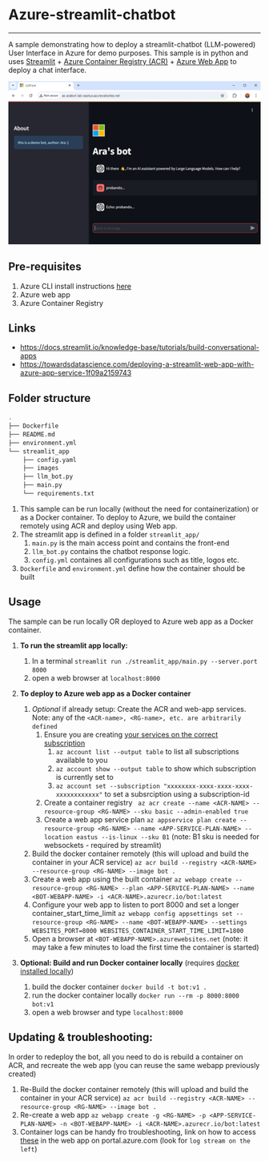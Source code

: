 # Azure-streamlit-chatbot

---
A sample demonstrating how to deploy a streamlit-chatbot (LLM-powered) User Interface in Azure for demo purposes. This sample is in python and uses [Streamlit](https://streamlit.io/) + [Azure Container Registry (ACR)](https://azure.microsoft.com/en-us/products/container-registry) + [Azure Web App](https://azure.microsoft.com/en-us/products/app-service/containers?activetab=pivot:deploytab) to deploy a chat interface.

![image](./streamlit_app/images/arabot.png)


## Pre-requisites

1. Azure CLI install instructions [here](https://learn.microsoft.com/en-us/cli/azure/install-azure-cli)
2. Azure web app
3. Azure Container Registry

## Links

- https://docs.streamlit.io/knowledge-base/tutorials/build-conversational-apps
- https://towardsdatascience.com/deploying-a-streamlit-web-app-with-azure-app-service-1f09a2159743

## Folder structure

```bash
.
├── Dockerfile
├── README.md
├── environment.yml
└── streamlit_app
    ├── config.yaml
    ├── images
    ├── llm_bot.py
    ├── main.py
    └── requirements.txt
```

1. This sample can be run locally (without the need for containerization) or as a Docker container. To deploy to Azure, we build the container remotely using ACR and deploy using Web app.
2. The streamlit app is defined in a folder `streamlit_app/`  
   1. `main.py` is the main access point and contains the front-end
   2. `llm_bot.py` contains the chatbot response logic.
   3. `config.yml` containes all configurations such as title, logos etc.
3. `Dockerfile` and `environment.yml` define how the container should be built

## Usage

The sample can be run locally OR deployed to Azure web app as a Docker container.

1. **To run the streamlit app locally:**
   1. In a terminal `streamlit run ./streamlit_app/main.py --server.port 8000`
   2. open a web browser at `localhost:8000`
2. **To deploy to Azure web app as a Docker container**
   1. *Optional* if already setup: Create the ACR and web-app services. Note: any of the `<ACR-name>, <RG-name>, etc. are arbitrarily defined`
      1. Ensure you are creating [your services on the correct subscription](https://learn.microsoft.com/en-us/cli/azure/manage-azure-subscriptions-azure-cli)
         1. `az account list --output table` to list all subscriptions available to you
         2. `az account show --output table` to show which subscription is currently set to
         3. `az account set --subscription "xxxxxxxx-xxxx-xxxx-xxxx-xxxxxxxxxxxx"` to set a subsrciption using a subscription-id
      2. Create a container registry ` az acr create --name <ACR-NAME> --resource-group <RG-NAME> --sku basic --admin-enabled true`
      3. Create a web app service plan `az appservice plan create --resource-group <RG-NAME> --name <APP-SERVICE-PLAN-NAME> --location eastus --is-linux --sku B1` (note: B1 sku is needed for websockets - required by streamlit)
   2. Build the docker container remotely (this will upload and build the container in your ACR service) `az acr build --registry <ACR-NAME> --resource-group <RG-NAME> --image bot .`
   3. Create a web app using the built container `az webapp create --resource-group <RG-NAME> --plan <APP-SERVICE-PLAN-NAME> --name <BOT-WEBAPP-NAME> -i <ACR-NAME>.azurecr.io/bot:latest`
   4. Configure your web app to listen to port 8000 and set a longer container_start_time_limit `az webapp config appsettings set --resource-group <RG-NAME> --name <BOT-WEBAPP-NAME> --settings WEBSITES_PORT=8000 WEBSITES_CONTAINER_START_TIME_LIMIT=1800 `
   5. Open a browser at `<BOT-WEBAPP-NAME>.azurewebsites.net` (note: it may take a few minutes to load the first time the container is started)

3.  **Optional: Build and run Docker container locally** (requires [docker installed locally](https://docs.docker.com/engine/install/))
    1. build the docker container `docker build -t bot:v1 .`
    2. run the docker container locally `docker run --rm -p 8000:8000 bot:v1`
    3. open a web browser and type `localhost:8000`

## Updating & troubleshooting:

In order to redeploy the bot, all you need to do is rebuild a container on ACR, and recreate the web app (you can reuse the same webapp previously created)

1. Re-Build the docker container remotely (this will upload and build the container in your ACR service) `az acr build --registry <ACR-NAME> --resource-group <RG-NAME> --image bot .`
2. Re-create a web app `az webapp create -g <RG-NAME> -p <APP-SERVICE-PLAN-NAME> -n <BOT-WEBAPP-NAME> -i <ACR-NAME>.azurecr.io/bot:latest `
3. Container logs can be handy fro troubleshooting, link on how to access [these](https://stackoverflow.com/questions/52245077/where-can-i-find-docker-container-logs-for-azure-app-service) in the web app on portal.azure.com (look for `log stream on the left`)